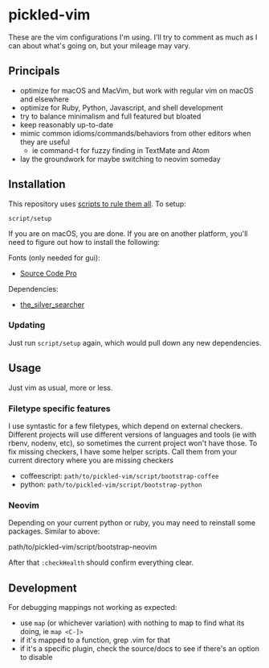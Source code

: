 # pickled-vim

These are the vim configurations I'm using. I'll try to comment as much as I can about what's going on, but your mileage may vary.

## Principals

* optimize for macOS and MacVim, but work with regular vim on macOS and elsewhere
* optimize for Ruby, Python, Javascript, and shell development
* try to balance minimalism and full featured but bloated
* keep reasonably up-to-date
* mimic common idioms/commands/behaviors from other editors when they are useful
  * ie command-t for fuzzy finding in TextMate and Atom
* lay the groundwork for maybe switching to neovim someday

## Installation

This repository uses [scripts to rule them all](https://github.com/github/scripts-to-rule-them-all). To setup:

    script/setup

If you are on macOS, you are done. If you are on another platform, you'll need to figure out how to install the following:

Fonts (only needed for gui):

- [Source Code Pro](https://github.com/adobe-fonts/source-code-pro)

Dependencies:

- [the_silver_searcher](https://geoff.greer.fm/ag/)

### Updating

Just run `script/setup` again, which would pull down any new dependencies.

## Usage

Just vim as usual, more or less.

### Filetype specific features

I use syntastic for a few filetypes, which depend on external checkers. Different projects will use different versions of languages and tools (ie with rbenv, nodenv, etc), so sometimes the current project won't have those. To fix missing checkers, I have some helper scripts. Call them from your current directory where you are missing checkers

* coffeescript: `path/to/pickled-vim/script/bootstrap-coffee`
* python: `path/to/pickled-vim/script/bootstrap-python`

### Neovim

Depending on your current python or ruby, you may need to reinstall some packages. Similar to above:

   path/to/pickled-vim/script/bootstrap-neovim

After that `:checkHealth` should confirm everything clear.

## Development

For debugging mappings not working as expected:

- use `map` (or whichever variation) with nothing to map to find what its doing, ie `map <C-]>`
- if it's mapped to a function, grep .vim for that
- if it's a specific plugin, check the source/docs to see if there's an option to disable
